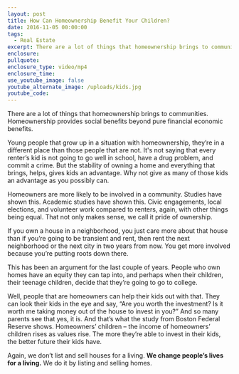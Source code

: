 ```yaml
---
layout: post
title: How Can Homeownership Benefit Your Children?
date: 2016-11-05 00:00:00
tags:
  - Real Estate
excerpt: There are a lot of things that homeownership brings to communities. Homeownership provides social benefits beyond pure financial economic benefits.
enclosure:
pullquote:
enclosure_type: video/mp4
enclosure_time:
use_youtube_image: false
youtube_alternate_image: /uploads/kids.jpg
youtube_code:
---
```



There are a lot of things that homeownership brings to communities. Homeownership provides social benefits beyond pure financial economic benefits.

Young people that grow up in a situation with homeownership, they’re in a different place than those people that are not. It's not saying that every renter’s kid is not going to go well in school, have a drug problem, and commit a crime. But the stability of owning a home and everything that brings, helps, gives kids an advantage. Why not give as many of those kids an advantage as you possibly can.

Homeowners are more likely to be involved in a community. Studies have shown this. Academic studies have shown this. Civic engagements, local elections, and volunteer work compared to renters, again, with other things being equal. That not only makes sense, we call it pride of ownership.

If you own a house in a neighborhood, you just care more about that house than if you’re going to be transient and rent, then rent the next neighborhood or the next city in two years from now. You get more involved because you’re putting roots down there.

This has been an argument for the last couple of years. People who own homes have an equity they can tap into, and perhaps when their children, their teenage children, decide that they’re going to go to college.

Well, people that are homeowners can help their kids out with that. They can look their kids in the eye and say, “Are you worth the investment? Is it worth me taking money out of the house to invest in you?” And so many parents see that yes, it is. And that’s what the study from Boston Federal Reserve shows. Homeowners’ children – the income of homeowners’ children rises as values rise. The more they’re able to invest in their kids, the better future their kids have.

Again, we don’t list and sell houses for a living. **We change people’s lives for a living.** We do it by listing and selling homes.
